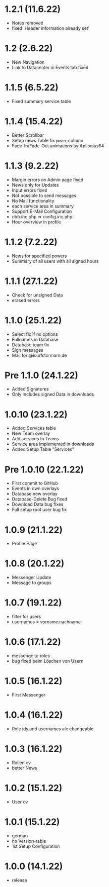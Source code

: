 # 1.2.1 (11.6.22)
 - Notes removed
 - fixed 'Header information already set'

# 1.2 (2.6.22)
 - New Navigation
 - Link to Datacenter in Events tab fixed

# 1.1.5 (6.5.22)
 - Fixed summary service table

# 1.1.4 (15.4.22)
 - Better Scrollbar
 - Setup news Table fix `power` column
 - Fade-In/Fade-Out animations by Apilonius64

# 1.1.3 (9.2.22)
 - Margin errors on Admin page fixed
 - News only for Updates
 - Input errors fixed
 - Not possible to send messages
 - No Mail functionality
 - each service area in summary
 - Support E-Mail Configuration
 - dbh.inc.php => config.inc.php
 - Hour overview in profile

# 1.1.2 (7.2.22)
 - News for specified powers
 - Summary of all users with all signed hours

# 1.1.1 (27.1.22)
 - Check for unsigned Data
 - erased errors

# 1.1.0 (25.1.22)
 - Select fix if no options
 - Fullnames in Database
 - Database team fix
 - Sign messages
 - Mail for @isurfstormarn.de

# Pre 1.1.0 (24.1.22)
 - Added Signatures
 - Only includes signed Data in downloads

# 1.0.10 (23.1.22)
 - Added Services table
 - New Team overlay
 - Add services to Teams
 - Service area implemented in downloads
 - Added Setup Table "Services"

# Pre 1.0.10 (22.1.22)
 - First commit to GitHub
 - Events in own overlays
 - Database new overlay
 - Database-Delete Bug fixed
 - Download Data bug fixes
 - Full setup root user bug fix

# 1.0.9 (21.1.22)
 - Profile Page

# 1.0.8 (20.1.22)
 - Messenger Update
 - Message to groups

# 1.0.7 (19.1.22)
 - filter for users
 - usernames = vorname.nachname

# 1.0.6 (17.1.22)
 - messenge to roles
 - bug fixed beim Löschen von Usern

# 1.0.5 (16.1.22)
 - First Messenger

# 1.0.4 (16.1.22)
 - Role ids and usernames ale changeable

# 1.0.3 (16.1.22)
 - Rollen ov
 - better News

# 1.0.2 (15.1.22)
 - User ov

# 1.0.1 (15.1.22)
 - german
 - no Version-table
 - 1st Setup Configuration

# 1.0.0 (14.1.22)
 - release
